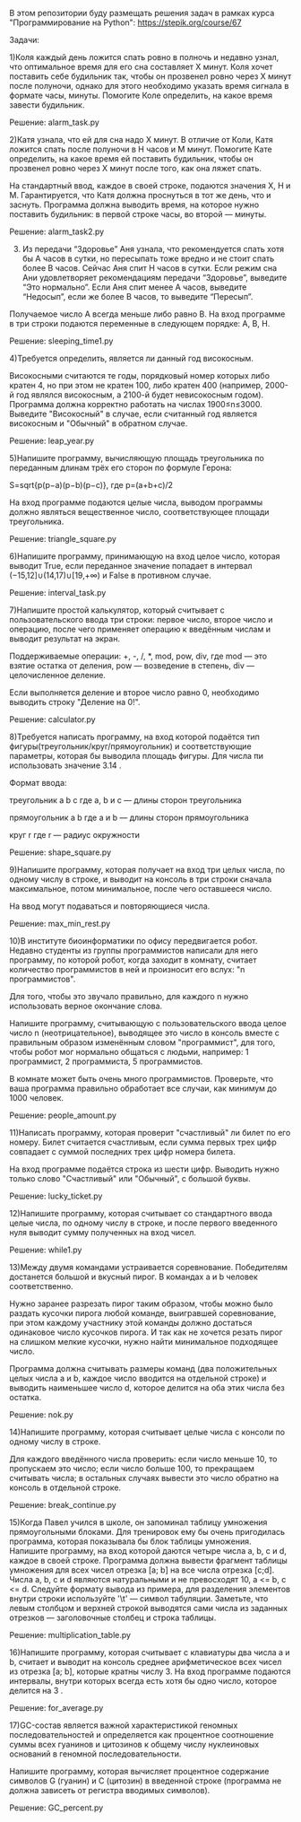 В этом репозитории буду размещать решения задач в рамках курса "Программирование на Python": https://stepik.org/course/67


Задачи: 

1)Коля каждый день ложится спать ровно в полночь и недавно узнал, что оптимальное время для его сна составляет X минут. 
Коля хочет поставить себе будильник так, чтобы он прозвенел ровно через X минут после полуночи, однако для этого необходимо указать время сигнала в формате часы, минуты. 
Помогите Коле определить, на какое время завести будильник.

Решение: alarm_task.py

2)Катя узнала, что ей для сна надо X минут. В отличие от Коли, Катя ложится спать после полуночи в H часов и M минут. Помогите Кате определить, на какое время ей поставить будильник, 
чтобы он прозвенел ровно через X минут после того, как она ляжет спать.

На стандартный ввод, каждое в своей строке, подаются значения X, H и M. Гарантируется, что Катя должна проснуться в тот же день, что и заснуть. Программа должна выводить время, 
на которое нужно поставить будильник: в первой строке часы, во второй — минуты.

Решение: alarm_task2.py

3) Из передачи “Здоровье” Аня узнала, что рекомендуется спать хотя бы A часов в сутки, но пересыпать тоже вредно и не стоит спать более B часов. Сейчас Аня спит H часов в сутки. 
Если режим сна Ани удовлетворяет рекомендациям передачи “Здоровье”, выведите “Это нормально”. Если Аня спит менее A часов, выведите “Недосып”, если же более B часов, то выведите “Пересып”.

Получаемое число A всегда меньше либо равно B.
На вход программе в три строки подаются переменные в следующем порядке: A, B, H.

Решение: sleeping_time1.py

4)Требуется определить, является ли данный год високосным.

Високосными считаются те годы, порядковый номер которых либо кратен 4, но при этом не кратен 100, либо кратен 400 (например, 2000-й год являлся високосным, а 2100-й будет невисокосным годом).
Программа должна корректно работать на числах 1900≤n≤3000.
Выведите "Високосный" в случае, если считанный год является високосным и "Обычный" в обратном случае.

Решение: leap_year.py 

5)Напишите программу, вычисляющую площадь треугольника по переданным длинам трёх его сторон по формуле Герона:

S=sqrt{p(p−a)(p−b)(p−c)}, где p=(a+b+c)/2

На вход программе подаются целые числа, выводом программы должно являться вещественное число, соответствующее площади треугольника.

Решение: triangle_square.py

6)Напишите программу, принимающую на вход целое число, которая выводит True, если переданное значение попадает в интервал (−15,12]∪(14,17)∪[19,+∞) и False в противном случае.

Решение: interval_task.py

7)Напишите простой калькулятор, который считывает с пользовательского ввода три строки: первое число, второе число и операцию, после чего применяет операцию к введённым числам и выводит результат на экран.

Поддерживаемые операции: +, -, /, *, mod, pow, div, где
mod — это взятие остатка от деления,
pow — возведение в степень,
div — целочисленное деление.

Если выполняется деление и второе число равно 0, необходимо выводить строку "Деление на 0!".

Решение: calculator.py

8)Требуется написать программу, на вход которой подаётся тип фигуры(треугольник/круг/прямоугольник) и соответствующие параметры, которая бы выводила площадь фигуры.
Для числа πи использовать значение 3.14 .

Формат ввода:

треугольник
a
b
c
где a, b и c — длины сторон треугольника

прямоугольник
a
b
где a и b — длины сторон прямоугольника

круг
r
где r — радиус окружности

Решение: shape_square.py

9)Напишите программу, которая получает на вход три целых числа, по одному числу в строке, и выводит на консоль в три строки сначала максимальное, потом минимальное, после чего оставшееся число.

На ввод могут подаваться и повторяющиеся числа.

Решение: max_min_rest.py

10)В институте биоинформатики по офису передвигается робот. Недавно студенты из группы программистов написали для него программу, по которой робот, когда заходит в комнату, 
считает количество программистов в ней и произносит его вслух: "n программистов".

Для того, чтобы это звучало правильно, для каждого n нужно использовать верное окончание слова.

Напишите программу, считывающую с пользовательского ввода целое число n (неотрицательное), выводящее это число в консоль вместе с правильным образом изменённым словом "программист", для того, чтобы робот мог 
нормально общаться с людьми, например: 1 программист, 2 программиста, 5 программистов.

В комнате может быть очень много программистов. Проверьте, что ваша программа правильно обработает все случаи, как минимум до 1000 человек.

Решение: people_amount.py

11)Написать программу, которая проверит "счастливый" ли билет по его номеру. Билет считается счастливым, если сумма первых трех цифр совпадает с суммой последних трех цифр номера билета.

На вход программе подаётся строка из шести цифр. Выводить нужно только слово "Счастливый" или "Обычный", с большой буквы.

Решение: lucky_ticket.py

12)Напишите программу, которая считывает со стандартного ввода целые числа, по одному числу в строке, и после первого введенного нуля выводит сумму полученных на вход чисел.

Решение: while1.py

13)Между двумя командами устраивается соревнование. Победителям достанется большой и вкусный пирог. В командах a и b человек соответственно.

Нужно заранее разрезать пирог таким образом, чтобы можно было раздать кусочки пирога любой команде, выигравшей соревнование, при этом каждому участнику этой команды должно достаться одинаковое число кусочков пирога. 
И так как не хочется резать пирог на слишком мелкие кусочки, нужно найти минимальное подходящее число.

Программа должна считывать размеры команд (два положительных целых числа a и b, каждое число вводится на отдельной строке) и выводить наименьшее число d, которое делится на оба этих числа без остатка.

Решение: nok.py

14)Напишите программу, которая считывает целые числа с консоли по одному числу в строке.

Для каждого введённого числа проверить:
если число меньше 10, то пропускаем это число;
если число больше 100, то прекращаем считывать числа;
в остальных случаях вывести это число обратно на консоль в отдельной строке.

Решение: break_continue.py

15)Когда Павел учился в школе, он запоминал таблицу умножения прямоугольными блоками. Для тренировок ему бы очень пригодилась программа, которая показывала бы блок таблицы умножения.
Напишите программу, на вход которой даются четыре числа a, b, c и d, каждое в своей строке. Программа должна вывести фрагмент таблицы умножения для всех чисел отрезка [a; b] на все числа отрезка [c;d].
Числа a, b, c и d являются натуральными и не превосходят 10, a <= b, c <= d.
Следуйте формату вывода из примера, для разделения элементов внутри строки используйте '\t' — символ табуляции. 
Заметьте, что левым столбцом и верхней строкой выводятся сами числа из заданных отрезков — заголовочные столбец и строка таблицы.

Решение: multiplication_table.py

16)Напишите программу, которая считывает с клавиатуры два числа a и b, считает и выводит на консоль среднее арифметическое всех чисел из отрезка [a; b], которые кратны числу 3.
На вход программе подаются интервалы, внутри которых всегда есть хотя бы одно число, которое делится на 3 .

Решение: for_average.py

17)GC-состав является важной характеристикой геномных последовательностей и определяется как процентное соотношение суммы всех гуанинов и цитозинов к общему числу нуклеиновых оснований в геномной последовательности.

Напишите программу, которая вычисляет процентное содержание символов G (гуанин) и C (цитозин) в введенной строке (программа не должна зависеть от регистра вводимых символов).

Решение: GC_percent.py

